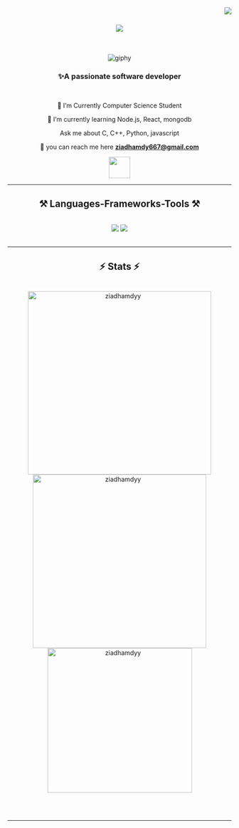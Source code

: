 <img align="right" src="https://visitor-badge.laobi.icu/badge?page_id=ZiadHamdyy.ZiadHamdyy">


<h1 align="center">
    <img src="https://readme-typing-svg.herokuapp.com/?font=Righteous&size=35&center=true&vCenter=true&width=500&height=70&duration=4000&lines=Hi+There!+👋;+I'm+Ziad+Hamdy!;" />
</h1>

<br/>

<div align="center">

![giphy](https://github.com/ZiadHamdyy/ZiadHamdyy/assets/133340500/bcb7cd72-2559-4644-a8fa-0c269a6a84cd)


</div>


<h3 align="center">✨A passionate software developer</h3>

<br/>

<div align="center">
 
 🔭 I’m Currently Computer Science Student
 
 🌱 I’m currently learning Node.js, React, mongodb

  Ask me about C, C++, Python, javascript

  💬 you can reach me here **ziadhamdy667@gmail.com**

 </div>


 
<div align="center">
  <a href="https://www.linkedin.com/in/ziad-hamdy-0a83651b1/" target="_blank">
    <img src="https://cdn2.iconfinder.com/data/icons/social-media-2285/512/1_Linkedin_unofficial_colored_svg-512.png" width="48"/>
  </a>
</div>

 <hr/>
 
<h2 align="center">⚒️ Languages-Frameworks-Tools ⚒️</h2>
<br/>
<div align="center">
    <img src="https://skillicons.dev/icons?i=c,cpp,python,javascript,typescript,java,html,css,react" />
    <img src="https://skillicons.dev/icons?i=nodejs,express,vscode,github,git,mongodb,mysql,flask" /><br>
</div>

<br/>
<hr/>


<h2 align="center">⚡ Stats ⚡</h2>
<br>
<div align=center>
  <img width=412 src="https://github-readme-streak-stats-salesp07.vercel.app/?user=ziadhamdyy&count_private=true&theme=react&border_radius=10" alt="ziadhamdyy"/>
  <img width=390 src="https://github-readme-stats-salesp07.vercel.app/api?username=ziadhamdyy&count_private=true&show_icons=true&theme=react&rank_icon=github&border_radius=10" alt="ziadhamdyy" />
  <br/>
  <img width=325 align="center" src="https://github-readme-stats-salesp07.vercel.app/api/top-langs/?username=ziadhamdyy&hide=HTML&langs_count=8&layout=compact&theme=react&border_radius=10&size_weight=0.5&count_weight=0.5&exclude_repo=github-readme-stats" alt="ziadhamdyy" />
</div>

<br/><br/>

<hr/>

<br/>


<br/>
